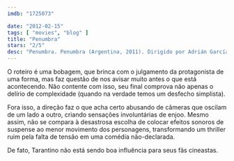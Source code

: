 ```yaml
---
imdb: "1725073"

date: "2012-02-15"
tags: [ "movies", "blog" ]
title: "Penumbra"
stars: "2/5"
desc: "Penumbra. Penumbra (Argentina, 2011). Dirigido por Adrián García Bogliano, Ramiro García Bogliano. Escrito por Adrián García Bogliano, Ramiro García Bogliano. Com Cristina Brondo, Camila Bordonaba, Berta Muñiz, Arnaldo André, Mirella Pascual, Victoria Witemburg, Diego Cremonesi, Gustavo Garzón, Hernan Penner."
---
```

O roteiro é uma bobagem, que brinca com o julgamento da protagonista de uma forma, mas faz questão de nos avisar muito antes o que está acontecendo. Não contente com isso, seu final comprova não apenas o delírio de complexidade (quando na verdade temos um desfecho simplista).

Fora isso, a direção faz o que acha certo abusando de câmeras que oscilam de um lado a outro, criando sensações involuntárias de enjoo. Mesmo assim, não se compara à desastrosa escolha de colocar efeitos sonoros de suspense ao menor movimento dos personagens, transformando um thriller ruim pela falta de tensão em uma comédia não-declarada.

De fato, Tarantino não está sendo boa influência para seus fãs cineastas.

